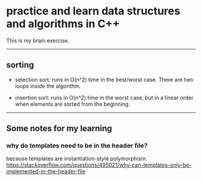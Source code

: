 # practice and learn data structures and algorithms in C++

This is my brain exercise.

---

## sorting

- selection sort: runs in O(n^2) time in the best/worst case. There are two loops inside the algorithm.

- insertion sort: runs in O(n^2) time in the worst case, but in a linear order when elements are sorted from the beginning.

---

## Some notes for my learning

### why do templates need to be in the header file?
because templates are instantiation-style polymorphism.
https://stackoverflow.com/questions/495021/why-can-templates-only-be-implemented-in-the-header-file
